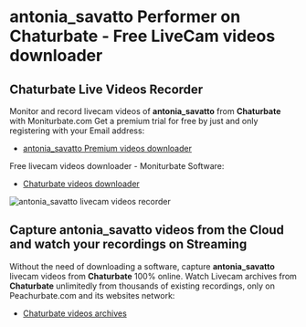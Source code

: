 # antonia_savatto Performer on Chaturbate - Free LiveCam videos downloader

## Chaturbate Live Videos Recorder

Monitor and record livecam videos of **antonia_savatto** from **Chaturbate** with Moniturbate.com
Get a premium trial for free by just and only registering with your Email address:
* [antonia_savatto Premium videos downloader](https://moniturbate.com/request-demo-licence-key.html)

Free livecam videos downloader - Moniturbate Software:
* [Chaturbate videos downloader](https://moniturbate.com/moniturbate-download-software.html)

![antonia_savatto livecam videos recorder](https://peachurnet.com/templates/moniturbate-software.png)


## Capture antonia_savatto videos from the Cloud and watch your recordings on Streaming

Without the need of downloading a software, capture **antonia_savatto** livecam videos from **Chaturbate** 100% online.
Watch Livecam archives from **Chaturbate** unlimitedly from thousands of existing recordings, only on Peachurbate.com and its websites network:
* [Chaturbate videos archives](https://peachurnet.com/)